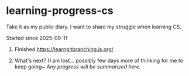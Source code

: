# learning-progress-cs
Take it as my public diary. I want to share my struggle when learning CS.

Started since 2025-09-11
1. Finished https://learngitbranching.js.org/

2. What's next? (I am lost... possibly few days more of thinking for me to keep going~
*Any progress will be summarized here.*
